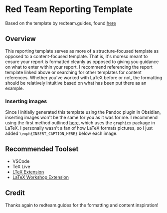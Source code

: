 # Red Team Reporting Template
Based on the template by redteam.guides, found [here](https://redteam.guide/docs/Templates/report_template/)


## Overview
This reporting template serves as more of a structure-focused template as opposed to a content-focused template. 
That is, it's moreso meant to ensure your report is formatted cleanly as opposed to giving you guidance on what to enter within your report.
I recommend referencing the report template linked above or searching for other templates for content references.
Whether you've worked with LaTeX before or not, the formatting should be relatively intuitive based on what has been put there as an example.


### Inserting images
Since I initially generated this template using the Pandoc plugin in Obsidian, inserting images won't be the same for you as it was for me.
I recommend using the first method outlined [here](https://www.overleaf.com/learn/latex/Inserting_Images), which uses the `graphicx` package in LaTeX.
I personally wasn't a fan of how LaTeX formats pictures, so I just added `\emph{INSERT_CAPTION_HERE}` below each image. 


## Recommended Toolset
* VSCode
* TeX Live
* [LTeX Extension](https://marketplace.visualstudio.com/items?itemName=valentjn.vscode-ltex)
* [LaTeX Workshop Extension](https://marketplace.visualstudio.com/items?itemName=James-Yu.latex-workshop)

## Credit
Thanks again to redteam.guides for the formatting and content inspiration!
